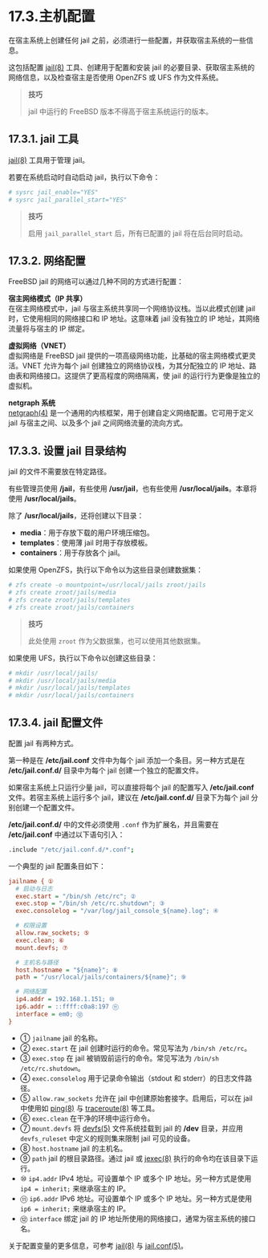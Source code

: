 # 17.3.主机配置

在宿主系统上创建任何 jail 之前，必须进行一些配置，并获取宿主系统的一些信息。

这包括配置 [jail(8)](https://man.freebsd.org/cgi/man.cgi?query=jail&sektion=8&format=html) 工具、创建用于配置和安装 jail 的必要目录、获取宿主系统的网络信息，以及检查宿主是否使用 OpenZFS 或 UFS 作为文件系统。

>**技巧**
>
>jail 中运行的 FreeBSD 版本不得高于宿主系统运行的版本。

## 17.3.1. jail 工具

[jail(8)](https://man.freebsd.org/cgi/man.cgi?query=jail&sektion=8&format=html) 工具用于管理 jail。

若要在系统启动时自动启动 jail，执行以下命令：

```sh
# sysrc jail_enable="YES"
# sysrc jail_parallel_start="YES"
```

>**技巧**
>
>启用 `jail_parallel_start` 后，所有已配置的 jail 将在后台同时启动。

## 17.3.2. 网络配置

FreeBSD jail 的网络可以通过几种不同的方式进行配置：

**宿主网络模式（IP 共享）**  
在宿主网络模式中，jail 与宿主系统共享同一个网络协议栈。当以此模式创建 jail 时，它使用相同的网络接口和 IP 地址。这意味着 jail 没有独立的 IP 地址，其网络流量将与宿主的 IP 绑定。

**虚拟网络（VNET）**  
虚拟网络是 FreeBSD jail 提供的一项高级网络功能，比基础的宿主网络模式更灵活。VNET 允许为每个 jail 创建独立的网络协议栈，为其分配独立的 IP 地址、路由表和网络接口。这提供了更高程度的网络隔离，使 jail 的运行行为更像是独立的虚拟机。

**netgraph 系统**  
[netgraph(4)](https://man.freebsd.org/cgi/man.cgi?query=netgraph&sektion=4&format=html) 是一个通用的内核框架，用于创建自定义网络配置。它可用于定义 jail 与宿主之间、以及多个 jail 之间网络流量的流向方式。

## 17.3.3. 设置 jail 目录结构

jail 的文件不需要放在特定路径。

有些管理员使用 **/jail**，有些使用 **/usr/jail**，也有些使用 **/usr/local/jails**。本章将使用 **/usr/local/jails**。

除了 **/usr/local/jails**，还将创建以下目录：

- **media**：用于存放下载的用户环境压缩包。
- **templates**：使用薄 jail 时用于存放模板。
- **containers**：用于存放各个 jail。

如果使用 OpenZFS，执行以下命令以为这些目录创建数据集：

```sh
# zfs create -o mountpoint=/usr/local/jails zroot/jails
# zfs create zroot/jails/media
# zfs create zroot/jails/templates
# zfs create zroot/jails/containers
```

>**技巧**
>
> 此处使用 `zroot` 作为父数据集，也可以使用其他数据集。

如果使用 UFS，执行以下命令以创建这些目录：

```sh
# mkdir /usr/local/jails/
# mkdir /usr/local/jails/media
# mkdir /usr/local/jails/templates
# mkdir /usr/local/jails/containers
```

## 17.3.4. jail 配置文件

配置 jail 有两种方式。

第一种是在 **/etc/jail.conf** 文件中为每个 jail 添加一个条目。另一种方式是在 **/etc/jail.conf.d/** 目录中为每个 jail 创建一个独立的配置文件。

如果宿主系统上只运行少量 jail，可以直接将每个 jail 的配置写入 **/etc/jail.conf** 文件。若宿主系统上运行多个 jail，建议在 **/etc/jail.conf.d/** 目录下为每个 jail 分别创建一个配置文件。

**/etc/jail.conf.d/** 中的文件必须使用 `.conf` 作为扩展名，并且需要在 **/etc/jail.conf** 中通过以下语句引入：

```sh
.include "/etc/jail.conf.d/*.conf";
```

一个典型的 jail 配置条目如下：

```ini
jailname { ①
  # 启动与日志
  exec.start = "/bin/sh /etc/rc"; ②
  exec.stop = "/bin/sh /etc/rc.shutdown"; ③
  exec.consolelog = "/var/log/jail_console_${name}.log"; ④

  # 权限设置
  allow.raw_sockets; ⑤
  exec.clean; ⑥
  mount.devfs; ⑦

  # 主机名与路径
  host.hostname = "${name}"; ⑧
  path = "/usr/local/jails/containers/${name}"; ⑨

  # 网络配置
  ip4.addr = 192.168.1.151; ⑩
  ip6.addr = ::ffff:c0a8:197 ⑪
  interface = em0; ⑫
}
```

- ① `jailname`  jail 的名称。
- ② `exec.start` 在 jail 创建时运行的命令。常见写法为 `/bin/sh /etc/rc`。
- ③ `exec.stop`  在 jail 被销毁前运行的命令。常见写法为 `/bin/sh /etc/rc.shutdown`。
- ④ `exec.consolelog` 用于记录命令输出（stdout 和 stderr）的日志文件路径。
- ⑤ `allow.raw_sockets` 允许在 jail 中创建原始套接字。启用后，可以在 jail 中使用如 [ping(8)](https://man.freebsd.org/cgi/man.cgi?query=ping&sektion=8&format=html) 与 [traceroute(8)](https://man.freebsd.org/cgi/man.cgi?query=traceroute&sektion=8&format=html) 等工具。
- ⑥ `exec.clean` 在干净的环境中运行命令。
- ⑦ `mount.devfs` 将 [devfs(5)](https://man.freebsd.org/cgi/man.cgi?query=devfs&sektion=5&format=html) 文件系统挂载到 jail 的 **/dev** 目录，并应用 `devfs_ruleset` 中定义的规则集来限制 jail 可见的设备。
- ⑧ `host.hostname` jail 的主机名。
- ⑨ `path` jail 的根目录路径。通过 jail 或 [jexec(8)](https://man.freebsd.org/cgi/man.cgi?query=jexec&sektion=8&format=html) 执行的命令均在该目录下运行。
- ⑩ `ip4.addr` IPv4 地址。可设置单个 IP 或多个 IP 地址。另一种方式是使用 `ip4 = inherit;` 来继承宿主的 IP。
- ⑪ `ip6.addr` IPv6 地址。可设置单个 IP 或多个 IP 地址。另一种方式是使用 `ip6 = inherit;` 来继承宿主的 IP。
- ⑫ `interface` 绑定 jail 的 IP 地址所使用的网络接口，通常为宿主系统的接口名。

关于配置变量的更多信息，可参考 [jail(8)](https://man.freebsd.org/cgi/man.cgi?query=jail&sektion=8&format=html) 与 [jail.conf(5)](https://man.freebsd.org/cgi/man.cgi?query=jail.conf&sektion=5&format=html)。
